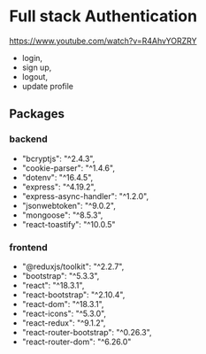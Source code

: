 # Full stack Authentication

https://www.youtube.com/watch?v=R4AhvYORZRY

- login,
- sign up,
- logout,
- update profile

## Packages

### backend

- "bcryptjs": "^2.4.3",
- "cookie-parser": "^1.4.6",
- "dotenv": "^16.4.5",
- "express": "^4.19.2",
- "express-async-handler": "^1.2.0",
- "jsonwebtoken": "^9.0.2",
- "mongoose": "^8.5.3",
- "react-toastify": "^10.0.5"

### frontend

- "@reduxjs/toolkit": "^2.2.7",
- "bootstrap": "^5.3.3",
- "react": "^18.3.1",
- "react-bootstrap": "^2.10.4",
- "react-dom": "^18.3.1",
- "react-icons": "^5.3.0",
- "react-redux": "^9.1.2",
- "react-router-bootstrap": "^0.26.3",
- "react-router-dom": "^6.26.0"
